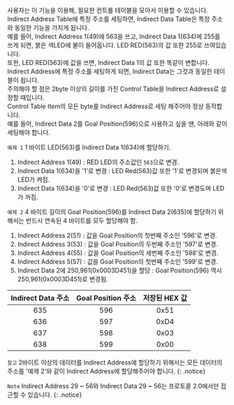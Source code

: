 사용자는 이 기능을 이용해, 필요한 컨트롤 테이블을 모아서 이용할 수 있습니다.  
Indirect Address Table에 특정 주소를 세팅하면, Indirect Data Table은 특정 주소와 동일한 기능을 가지게 됩니다.  
예를 들어, Indirect Address 1(49)에 563을 쓰고, Indirect Data 1(634)에 255를 쓰게 되면, 붉은 색LED에 불이 들어옵니다. LED RED(563)의 값 또한 255로 쓰여있습니다.  
또한, LED RED(563)에 값을 쓰면, Indirect Data 1의 값 또한 똑같이 변합니다. Indirect Address에 특정 주소를 세팅하게 되면, Indirect Data는 그것과 동일한 테이블이 됩니다.  
주의해야 할 점은 2byte 이상의 길이를 가진 Control Table을 Indirect Address로 설정할 때입니다.  
Control Table Item의 모든 byte를 Indirect Address로 세팅 해주어야 정상 동작합니다.  
예를 들어, Indirect Data 2를 Goal Position(596)으로 사용하고 싶을 땐, 아래와 같이 세팅해야 합니다.

`예제 1` 1 바이트 LED(563)를 Indirect Data 1(634)에 할당하기.
1. Indirect Address 1(49) : RED LED의 주소값인 `563`으로 변경.
2. Indirect Data 1(634)을 '1'로 변경 : LED Red(563)값 또한 '1'로 변경되며 붉은색 LED가 켜짐.
3. Indirect Data 1(634)을 '0'로 변경 : LED Red(563)값 또한 '0'로 변경도며 LED가 꺼짐.

`예제 2` 4 바이트 길이의 Goal Position(596)를 Indirect Data 2(635)에 할당하기 위해서는 반드시 연속된 4 바이트를 모두 할당해야 함.
1. Indirect Address 2(51) : 값을 Goal Position의 첫번째 주소인 '596'로 변경.
2. Indirect Address 3(53) : 값을 Goal Position의 두번째 주소인 '597'로 변경.
3. Indirect Address 4(55) : 값을 Goal Position의 세번째 주소인 '598'로 변경.
4. Indirect Address 5(57) : 값을 Goal Position의 첫번째 주소인 '599'로 변경.
5. Indirect Data 2에 250,961(0x0003D451)을 할당 : Goal Position(596) 역시 250,961(0x0003D451)로 변경됨.

| Indirect Data 주소 | Goal Position 주소 | 저장된 HEX 값 |
| :----------: | :-------------: | :-------------: |
| 635 | 596 | 0x51 |
| 636 | 597 | 0xD4 |
| 637 | 598 | 0x03 |
| 638 | 599 | 0x00 |

`참고` 2바이트 이상의 데이터를 Indirect Address에 할당하기 위해서는 모든 데이터의 주소를 '예제 2'와 같이 Indirect Address에 할당해주어야 합니다.
{: .notice}

`Note` Indirect Address 29 ~ 56와 Indirect Data 29 ~ 56는 프로토콜 2.0에서만 접근할 수 있습니다.
{: .notice}
